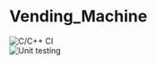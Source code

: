 # Vending_Machine

![C/C++ CI](https://github.com/99002666/Vending_Machine/workflows/C/C++%20CI/badge.svg)   
![Unit testing](https://github.com/99002666/Vending_Machine/workflows/Unit%20testing/badge.svg)
